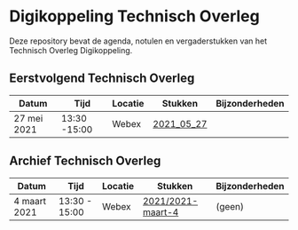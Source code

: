 # Digikoppeling Technisch Overleg

Deze repository bevat de agenda, notulen en vergaderstukken van het Technisch Overleg Digikoppeling.

## Eerstvolgend Technisch Overleg

| Datum | Tijd | Locatie | Stukken | Bijzonderheden |
| ----- | ---- | ------- | ------- | -------------- |
|27 mei 2021|13:30 -15:00|Webex|[2021_05_27](2021/2021_05_27)|||

## Archief Technisch Overleg

| Datum | Tijd | Locatie | Stukken | Bijzonderheden |
| ----- | ---- | ------- | ------- | -------------- |
| 4 maart 2021 | 13:30 - 15:00 | Webex | [2021/2021-maart-4](2021/2021-maart-4/readme.md) | (geen) |
